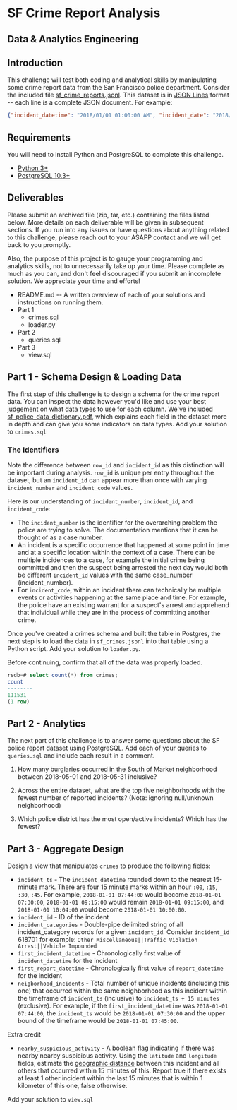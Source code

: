 # SF Crime Report Analysis

## Data & Analytics Engineering

## Introduction

This challenge will test both coding and analytical skills by manipulating some crime report data from the San Francisco police department. Consider the included file [sf_crime_reports.jsonl](sf_crime_reports.jsonl). This dataset is in [JSON Lines](http://jsonlines.org/) format -- each line is a complete JSON document. For example:

```json
{"incident_datetime": "2018/01/01 01:00:00 AM", "incident_date": "2018/01/01", "incident_time": "01:00", "incident_year": "2018", "incident_day_of_week": "Monday", "report_datetime": "2018/01/01 09:22:00 AM", "row_id": "61895805081", "incident_id": "618958", "incident_number": "180000990", "cad_number": "180011461", "report_type_code": "II", "report_type_description": "Initial", "filed_online": "", "incident_code": "05081", "incident_category": "Burglary", "incident_subcategory": "Burglary - Hot Prowl", "incident_description": "\"Burglary; Hot Prowl; Forcible Entry\"", "resolution": "Open or Active", "intersection": "35TH AVE \\ MORAGA ST", "cnn": "27700000", "police_district": "Taraval", "analysis_neighborhood": "Sunset/Parkside", "supervisor_district": "4", "latitude": "37.755350921231994", "longitude": "-122.49375077008791", "point": "\"(37.755350921231994; -122.49375077008791)\""}
```

## Requirements

You will need to install Python and PostgreSQL to complete this challenge.

* [Python 3+](https://www.python.org/download/releases/3.0/)
* [PostgreSQL 10.3+](https://www.postgresql.org/)

## Deliverables

Please submit an archived file (zip, tar, etc.) containing the files listed below. More details on each deliverable will be given in subsequent sections. If you run into any issues or have questions about anything related to this challenge, please reach out to your ASAPP contact and we will get back to you promptly.

Also, the purpose of this project is to gauge your programming and analytics skills, not to unnecessarily take up your time. Please complete as much as you can, and don't feel discouraged if you submit an incomplete solution. We appreciate your time and efforts!

* README.md -- A written overview of each of your solutions and instructions on running them.
* Part 1
  * crimes.sql
  * loader.py
* Part 2
  * queries.sql
* Part 3
  * view.sql

## Part 1 - Schema Design & Loading Data

The first step of this challenge is to design a schema for the crime report data. You can inspect the data however you'd like and use your best judgement on what data types to use for each column. We've included [sf_police_data_dictionary.pdf](sf_police_data_dictionary.pdf), which explains each field in the dataset more in depth and can give you some indicators on data types. Add your solution to `crimes.sql`

### The Identifiers

Note the difference between `row_id` and `incident_id` as this distinction will be important during analysis. `row_id` is unique per entry throughout the dataset, but an `incident_id` can appear more than once with varying `incident_number` and `incident_code` values.

Here is our understanding of `incident_number`, `incident_id`, and `incident_code`:

* The `incident_number` is the identifier for the overarching problem the police are trying to solve. The documentation mentions that it can be thought of as a case number.
* An incident is a specific occurrence that happened at some point in time and at a specific location within the context of a case. There can be multiple incidences to a case, for example the initial crime being committed and then the suspect being arrested the next day would both be different `incident_id` values with the same case_number (incident_number).
* For `incident_code`, within an incident there can technically be multiple events or activities happening at the same place and time. For example, the police have an existing warrant for a suspect's arrest and apprehend that individual while they are in the process of committing another crime.

Once you've created a crimes schema and built the table in Postgres, the next step is to load the data in `sf_crimes.jsonl` into that table using a Python script. Add your solution to `loader.py`.

Before continuing, confirm that all of the data was properly loaded.

```sql
rsdb=# select count(*) from crimes;
count  
--------
111531
(1 row)
```

## Part 2 - Analytics

The next part of this challenge is to answer some questions about the SF police report dataset using PostgreSQL. Add each of your queries to `queries.sql` and include each result in a comment.

1. How many burglaries occurred in the South of Market neighborhood between 2018-05-01 and 2018-05-31 inclusive?

2. Across the entire dataset, what are the top five neighborhoods with the fewest number of reported incidents? (Note: ignoring null/unknown neighborhood)

3. Which police district has the most open/active incidents? Which has the fewest?

## Part 3 - Aggregate Design

Design a view that manipulates `crimes` to produce the following fields:

* `incident_ts` - The `incident_datetime` rounded down to the nearest 15-minute mark. There are four 15 minute marks within an hour `:00`, `:15`, `:30`, `:45`. For example, `2018-01-01 07:44:00` would become `2018-01-01 07:30:00`, `2018-01-01 09:15:00` would remain `2018-01-01 09:15:00`, and `2018-01-01 10:04:00` would become `2018-01-01 10:00:00`.
* `incident_id` - ID of the incident
* `incident_categories` - Double-pipe delimited string of all incident_category records for a given `incident_id`. Consider `incident_id` 618701 for example: `Other Miscellaneous||Traffic Violation Arrest||Vehicle Impounded`
* `first_incident_datetime` - Chronologically first value of `incident_datetime` for the incident
* `first_report_datetime` - Chronologically first value of `report_datetime` for the incident
* `neigborhood_incidents` - Total number of unique incidents (including this one) that occurred within the same neighborhood as this incident within the timeframe of ``incident_ts`` (inclusive) to `incident_ts + 15 minutes` (exclusive). For example, if the `first_incident_datetime` was `2018-01-01 07:44:00`, the `incident_ts` would be `2018-01-01 07:30:00` and the upper bound of the timeframe would be `2018-01-01 07:45:00`.

Extra credit

* `nearby_suspicious_activity` - A boolean flag indicating if there was nearby nearby suspicious activity. Using the `latitude` and `longitude` fields, estimate the [geographic distance](https://en.wikipedia.org/wiki/Great-circle_distance) between this incident and all others that occurred within 15 minutes of this. Report true if there exists at least 1 other incident within the last 15 minutes that is within 1 kilometer of this one, false otherwise.

Add your solution to `view.sql`
